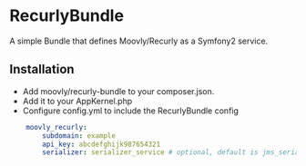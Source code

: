 RecurlyBundle
=============

A simple Bundle that defines Moovly/Recurly as a Symfony2 service.

Installation
------------

- Add moovly/recurly-bundle to your composer.json.
- Add it to your AppKernel.php
- Configure config.yml to include the RecurlyBundle config

```yaml
    moovly_recurly:
        subdomain: example
        api_key: abcdefghijk987654321
        serializer: serializer_service # optional, default is jms_serializer
```

